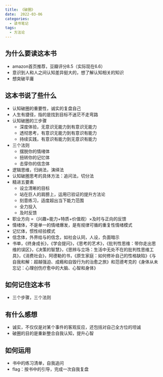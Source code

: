 ```yaml
---
title: 《破圈》
date:  2022-03-06
categories:
  - 读书笔记
tags:
  - 方法论
---
```


## 为什么要读这本书
- amazon首页推荐，豆瓣评分8.5（实际现在6.6）
- 意识到人和人之间认知差异挺大的，想了解认知相关的知识
- 想突破平庸

## 这本书说了些什么
- 认知破圈的重要性，诚实的复盘自己
- 人生有捷径，指的是找到目标不迷茫不走弯路
- 认知破圈的三步骤
  - 深度体验，无意识无能力到有意识无能力
  - 透彻思考，有意识无能力到有意识有能力
  - 持续实践，有意识有能力到无意识有能力
- 三个法则
  - 摆脱你的情绪体
  - 扭转你的记忆体
  - 击穿你的信念体
- 逻辑思维，归纳法，演绎法
- 认知破圈思考的具体方法：追问法，切分法
- 精进五要素
  - 设立清晰的目标
  - 站在巨人的肩膀上，运用已验证的提升方法论
  - 刻意练习，适度超出当下能力范围
  - 全力投入
  - 及时反馈
- 职业方向 =（兴趣+能力+特质+价值观）×及时与正向的反馈
- 情绪体，不是单一的情绪爆发，是有规律可循的重复性情绪模式
- 记忆体，惯性经验模式
- 信念体，外界给与的信念，如社会认同，人设，负面暗示
- 书单，《终身成长》，《学会提问》，《思考的艺术》，《批判性思维：带你走出思维的误区》，《决策的智慧》，《思辨与立场：生活中无处不在的批判性思维工具》，《消费社会》，阿德勒的书，《原生家庭：如何修补自己的性格缺陷》《与自我和解：超越强迫、成瘾和自毁行为的治愈之旅》和范德考克的《身体从未忘记：心理创伤疗愈中的大脑、心智和身体》


## 如何记住这本书
- 三个步骤，三个法则

## 有什么感想
- 诚实，不仅仅是对某个事件的客观反应，还包括对自己全方位的坦诚
- 破圈的目的是重新整合自我认知，提升心智

## 如何运用
- 书中的练习清单，自我追问
- flag：按书中的引导，完成一次自我复盘




